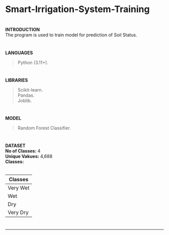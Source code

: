 # Smart-Irrigation-System-Training
#
**INTRODUCTION<br>**
The program is used to train model for prediction of Soil Status.<br>
#
**LANGUAGES**
> Python (3.11+).
#
**LIBRARIES**
> Scikit-learn.<br>
> Pandas.<br>
> Joblib.<br>
#
**MODEL**
> Random Forest Classifier.<br>
#
**DATASET<br>**
<b>No of Classes:</b> 4<br>
<b>Unique Vakues:</b> 4,688<br>
<b>Classes:</b> <br><br>

| **Classes** |
|----------------|
| Very Wet |
| Wet |
| Dry |
| Very Dry |
#
<hr>
